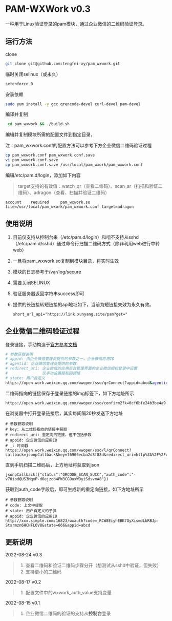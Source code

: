 # PAM-WXWork v0.3

一种用于Linux验证登录的pam模块，通过企业微信的二维码验证登录。



## 运行方法

clone

```bash
git clone git@github.com:tengfei-xy/pam_wxwork.git
```

临时关闭selinux（或永久）

```bash
setenforce 0
```

安装依赖

```bash
sudo yum install -y gcc qrencode-devel curl-devel pam-devel
```

编译并复制

```bash
 cd pam_wxwork && ./build.sh
```

编辑并复制模块所需的配置文件到指定目录，

注：pam_wxwork.conf的配置方法可以参考下方企业微信二维码验证过程

```bash
cp pam_wxwork.conf pam_wxwork.conf.save
vi pam_wxwork.conf.save
cp pam_wxwork.conf.save /usr/local/pam_wxork/pam_wxwork.conf
```

编辑/etc/pam.d/login，添加如下内容

> target支持的有效值：watch_qr（查看二维码）、scan_ar（扫描和验证二维码）、adragon（查看、扫描并验证二维码）

```
account    required     pam_wxwork.so file=/usr/local/pam_wxork/pam_wxwork.conf target=adragon
```



## 使用说明

1. 目前仅支持从控制台来（/etc/pam.d/login）和咱不支持从sshd（/etc/pam.d/sshd）通过命令行扫描二维码方式（除非利用web进行中转web）
2. 一旦将pam_wxwork.so复制到模块目录，将实时生效
3. 模块的日志参考于/var/log/secure
4. 需要关闭SELINUX
5. 验证服务器返回字符串success即可
6. 提供的长链接转短链接的api地址如下，当前为短链接失效为永久有效。

   ```
   short_url_api="https://link.xunyang.site/pam?get="
   ```

   



## 企业微信二维码验证过程

登录链接，手动构造于[官方参考文档](https://developer.work.weixin.qq.com/document/path/91019)

```bash
# 参数获取说明
# appid: 由企业微信管理员提供的参数之一，企业微信应用ID
# agentid: 企业微信管理员提供的参数
# redirect_uri: 企业微信的应用后台管理界面的企业微信授权登录中设置
#               仅手动设置授权回调域
# state: 用户自定义
https://open.work.weixin.qq.com/wwopen/sso/qrConnect?appid=abcd&agentid=666&redirect_uri=http://xxx.simple.com:1234/wxauth&state=666
```



二维码指向的链接保存于登录链接的img标签下，如下方地址所示
```
https://open.work.weixin.qq.com/wwopen/sso/confirm2?k=0cf6bfe24b3be4a9
```



在浏览器中打开登录链接后，其实每间隔20秒发送下方地址
```shell
# 参数获取说明
# key: 从二维码指向的链接中获取
# redirect_uri: 重定向的链接，但不包括参数
# appid: 企业微信的应用ID
# _: 时间戳
https://open.work.weixin.qq.com/wwopen/sso/l/qrConnect?callback=jsonpCallback&key=76966ecba2d8f88d&redirect_uri=http%3A%2F%2Fxxx.simple.com%3A16823%2Fwxauth&appid=abcd&_=1660187708226
```



直到手机扫描二维码后，上方地址将获取到json
```
jsonpCallback({"status":"QRCODE_SCAN_SUCC","auth_code":"-v70iodQUS3MqxP-dOejzob4PW3CGOuxW9yiSdsvmA8"})
```



获取到auth_code字段后，即可生成新的重定向链接，如下方地址所示
```shell
# 参数获取说明
# code: 上文中提取
# state: 用户自定义的子弹
# appid: 企业微信的应用ID
http://xxx.simple.com:16823/wxauth?code=_RCW8EiyhEBK7OyXismdLbRBJp-Stsrmzn6HCHFLOV8&state=666&appid=abcd
```



## 更新说明

2022-08-24 v0.3

> 1. 查看二维码和验证二维码步骤分开（想测试从sshd中验证，但失败）
> 2. 支持更小的二维码

2022-08-17 v0.2 

> 1. 配置文件中的wxwork_auth_value支持变量

2022-08-15 v0.1

> 1. 企业微信二维码的验证的支持从**控制台**登录 

